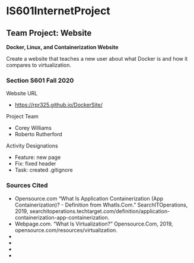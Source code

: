 # IS601InternetProject
## Team Project: Website

**Docker, Linux, and Containerization Website**

Create a website that teaches a new user about what Docker is and how it compares to virtualization.


### Section S601 Fall 2020
Website URL
- https://rpr325.github.io/DockerSite/

Project Team
- Corey Williams
- Roberto Rutherford

Activity Designations
- Feature: new page
- Fix: fixed header
- Task: created .gitignore

### Sources Cited

 - Opensource.com “What Is Application Containerization (App Containerization)? - Definition from WhatIs.Com.” SearchITOperations, 2019, searchitoperations.techtarget.com/definition/application-containerization-app-containerization.
 - Webpage.com. “What Is Virtualization?” Opensource.Com, 2019, opensource.com/resources/virtualization.
 - 
 - 
 - 
 - 
 
